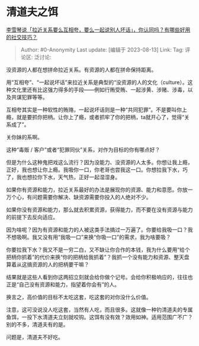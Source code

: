 # 清道夫之饵
[李雪琴说「拉近关系要么互相夸，要么一起说别人坏话」，你认同吗？有哪些好用的社交技巧？](https://www.zhihu.com/question/613871525/answer/3154805678)

> Author: #0-Anonymity
> Last update: [编辑于 2023-08-13]
> Link:
> Tag:
> 评论区:
> 泛讨论:

没资源的人都在想拼命拉近关系。有资源的人都在拼命保持距离。

用“互相夸”、“一起说坏话”来拉近关系是典型的“没资源的人的文化（culture）。这种文化里还有比这强力得多的手段——例如行贿受贿、一起涉黄、涉赌、涉毒，以及共谋犯罪等等。

互相夸其实是一种软性的贿赂，一起说坏话则是一种“共同犯罪”。不是要叫你上瘾，就是要抓你把柄。让你上了瘾，或者抓牢了你的把柄，ta就开心了，觉得“关系成了”。

关你妹的系啊。

这种“毒贩 / 客户”或者“犯罪同伙”关系，对作为目标的你有哪点好？

但是为什么这种鬼把戏这么流行？因为没能力、没资源的人太多。你想让我上瘾，正好，我也想让你上瘾。我吸你一口，你老哥也尝我这一口。你想拉我下水，巧了，我也想拉你下水，天气热，正好一起湿湿身。

如果你有资源和能力，拉近关系最好的办法是展现你的资源、能力和意愿。你放一万个心，有问题需要你解决、缺资源需要你投入的人绝对不少。

如果你没有资源和能力，那么就去积累资源，获得能力，而不要在没有资源与能力的前提下去反向适应。

因为啥呢？因为有资源和能力的人被这类手法搞过一万遍了。你要给我吸一口？我不想吸啊。我又没有用“我吸一口”来换“你吸一口”的需求，我为啥要吸？

你要拉我下水？我又不是一穷二白，又不缺让你合作的本钱，我为什么要用“给个把柄你抓着”的代价来换“你的把柄给我抓着”？我抓一个没有能力和资源、整天盘算着从这搞资源的人的把柄要干嘛？

结果就是这些人看到你这两招立刻就会给你做个记号。会给你积极响应的，往往也正是“自己没有资源和能力，指望着你会有”的人。

换言之，高价值的目标不太吃这套，吃这套的对你没什么价值。

注意，这可没说没人吃这套，当然有人吃，而且很多。这就像一种钓清道夫的专属鱼饵，一投下水清道夫立刻就咬钩。这饵有没有效？效用如神。适用范围广不广？别的不多，清道夫有的是。

问题是，清道夫不好吃。